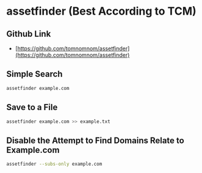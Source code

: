 # assetfinder (Best According to TCM)

## Github Link

* [https://github.com/tomnomnom/assetfinder](https://github.com/tomnomnom/assetfinder)

## Simple Search

```bash
assetfinder example.com
```

## Save to a File

```bash
assetfinder example.com >> example.txt
```

## Disable the Attempt to Find Domains Relate to Example.com

```bash
assetfinder --subs-only example.com
```
